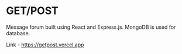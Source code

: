 # GET/POST
Message forum built using React and Express.js. MongoDB is used for database.

Link - https://getpost.vercel.app

